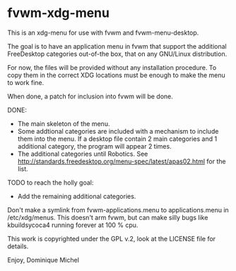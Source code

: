 fvwm-xdg-menu
=============

This is an xdg-menu for use with fvwm and fvwm-menu-desktop.

The goal is to have an application menu in fvwm that support
the additional FreeDesktop categories out-of-the box, that
on any GNU/Linux distribution.

For now, the files will be provided without any installation
procedure. To copy them in the correct XDG locations must be
enough to make the menu to work fine.

When done, a patch for inclusion into fvwm will be done.

DONE:
 - The main skeleton of the menu.
 - Some addtional categories are included with a mechanism to
    include them into the menu. If a desktop file contain 2
    main categories and 1 additional category, the program
    will appear 2 times.
 - The additional categories until Robotics.
   See http://standards.freedesktop.org/menu-spec/latest/apas02.html for the list.

TODO to reach the holly goal:
 - Add the remaining additional categories.

Don't make a symlink from fvwm-applications.menu to applications.menu
in /etc/xdg/menus. This doesn't arm fvwm, but can make silly bugs like
kbuildsycoca4 running forever at 100 % cpu.


This work is copyrighted under the GPL v.2, look at the LICENSE file for details.

Enjoy,
Dominique Michel